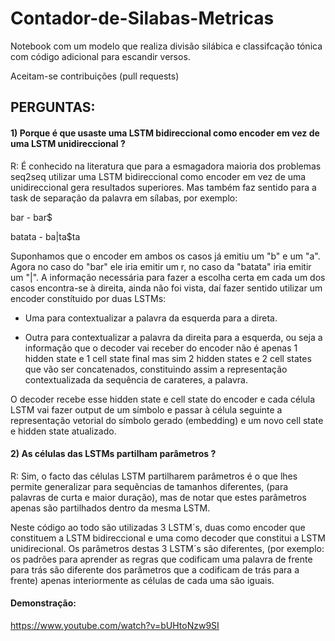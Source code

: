 # Contador-de-Silabas-Metricas
Notebook com um modelo que realiza divisão silábica e classifcação tónica com código adicional para escandir versos.

Aceitam-se contribuições (pull requests)


## PERGUNTAS:

#### 1) Porque é que usaste uma LSTM bidireccional como encoder em vez de uma LSTM unidireccional ?

R: É conhecido na literatura que para a esmagadora maioria dos problemas seq2seq utilizar uma LSTM bidireccional como encoder em vez de uma unidireccional gera resultados superiores. Mas também faz sentido para a task de separação da palavra em sílabas, por exemplo:

bar - bar$

batata - ba|ta$ta

Suponhamos que o encoder em ambos os casos já emitiu um "b" e um "a". Agora no caso do "bar" ele iria emitir um r, no caso da "batata" iria emitir um "|". A informação necessária para fazer a escolha certa em cada um dos casos encontra-se à direita, ainda não foi vista, daí fazer sentido utilizar um encoder constítuido por duas LSTMs: 

- Uma para contextualizar a palavra da esquerda para a direta.

- Outra para contextualizar a palavra da direita para a esquerda, ou seja  a informação que o decoder vai receber do encoder não é apenas 1 hidden state e 1 cell state final mas sim 2 hidden states e 2 cell states que vão ser concatenados, constituindo assim a representação contextualizada da sequência de carateres, a palavra.

O decoder recebe esse hidden state e cell state do encoder e cada célula LSTM vai fazer output de um símbolo e passar à célula seguinte a representação vetorial do símbolo gerado (embedding) e um novo cell state e hidden state atualizado.

#### 2) As células das LSTMs partilham parâmetros ?

R: Sim, o facto das células LSTM partilharem parâmetros é o que lhes permite generalizar para sequências de tamanhos diferentes, (para palavras de curta e maior duração), mas de notar que estes parâmetros apenas são partilhados dentro da mesma LSTM. 

Neste código ao todo são utilizadas 3 LSTM´s, duas como encoder que constituem a LSTM bidireccional e uma como decoder que constitui a LSTM unidirecional. Os parâmetros destas 3 LSTM´s são diferentes, (por exemplo: os padrões para aprender as regras que codificam uma palavra de frente para trás são diferente dos parâmetros que a codificam de trás para a frente) apenas interiormente as células de cada uma são iguais.


#### Demonstração:

https://www.youtube.com/watch?v=bUHtoNzw9SI
